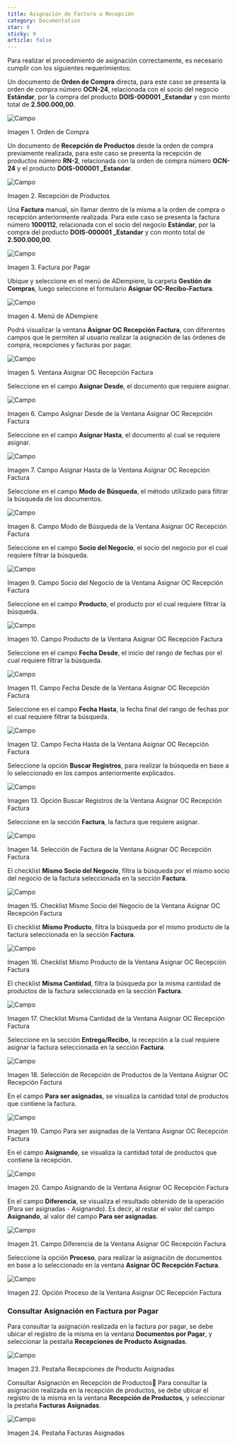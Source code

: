 ```yaml
---
title: Asignación de Factura a Recepción
category: Documentation
star: 9
sticky: 9
article: false
---
```


Para realizar el procedimiento de asignación correctamente, es necesario cumplir con los siguientes requerimientos:

Un documento de **Orden de Compra** directa, para este caso se presenta la orden de compra número **OCN-24**, relacionada con el socio del negocio **Estándar**, por la compra del producto **DOIS-000001 _Estandar** y con monto total de **2.500.000,00**.

![Campo](/assets/img/docs/purchase-management/pum-purchase-image64.png)

Imagen 1. Orden de Compra

Un documento de **Recepción de Productos** desde la orden de compra previamente realizada, para este caso se presenta la recepción de productos número **RN-2**, relacionada con la orden de compra número **OCN-24** y el producto **DOIS-000001 _Estandar**.

![Campo](/assets/img/docs/purchase-management/pum-purchase-image65.png)

Imagen 2. Recepción de Productos

Una **Factura** manual, sin llamar dentro de la misma a la orden de compra o recepción anteriormente realizada. Para este caso se presenta la factura número **1000112**, relacionada con el socio del negocio **Estándar**, por la compra del producto **DOIS-000001 _Estandar** y con monto total de **2.500.000,00**.

![Campo](/assets/img/docs/purchase-management/pum-purchase-image66.png)

Imagen 3. Factura por Pagar

Ubique y seleccione en el menú de ADempiere, la carpeta **Gestión de Compras**, luego seleccione el formulario **Asignar OC-Recibo-Factura**.

![Campo](/assets/img/docs/purchase-management/pum-purchase-image67.png)

Imagen 4. Menú de ADempiere

Podrá visualizar la ventana **Asignar OC Recepción Factura**, con diferentes campos que le permiten al usuario realizar la asignación de las órdenes de compra, recepciones y facturas por pagar.

![Campo](/assets/img/docs/purchase-management/pum-purchase-image68.png)

Imagen 5. Ventana Asignar OC Recepción Factura

Seleccione en el campo **Asignar Desde**, el documento que requiere asignar.

![Campo](/assets/img/docs/purchase-management/pum-purchase-image69.png)

Imagen 6. Campo Asignar Desde de la Ventana Asignar OC Recepción Factura

Seleccione en el campo **Asignar Hasta**, el documento al cual se requiere asignar.

![Campo](/assets/img/docs/purchase-management/pum-purchase-image70.png)

Imagen 7. Campo Asignar Hasta de la Ventana Asignar OC Recepción Factura

Seleccione en el campo **Modo de Búsqueda**, el método utilizado para filtrar la búsqueda de los documentos.

![Campo](/assets/img/docs/purchase-management/pum-purchase-image71.png)

Imagen 8. Campo Modo de Búsqueda de la Ventana Asignar OC Recepción Factura

Seleccione en el campo **Socio del Negocio**, el socio del negocio por el cual requiere filtrar la búsqueda.

![Campo](/assets/img/docs/purchase-management/pum-purchase-image72.png)

Imagen 9. Campo Socio del Negocio de la Ventana Asignar OC Recepción Factura

Seleccione en el campo **Producto**, el producto por el cual requiere filtrar la búsqueda.

![Campo](/assets/img/docs/purchase-management/pum-purchase-image73.png)

Imagen 10. Campo Producto de la Ventana Asignar OC Recepción Factura

Seleccione en el campo **Fecha Desde**, el inicio del rango de fechas por el cual requiere filtrar la búsqueda.

![Campo](/assets/img/docs/purchase-management/pum-purchase-image74.png)

Imagen 11. Campo Fecha Desde de la Ventana Asignar OC Recepción Factura

Seleccione en el campo **Fecha Hasta**, la fecha final del rango de fechas por el cual requiere filtrar la búsqueda.

![Campo](/assets/img/docs/purchase-management/pum-purchase-image75.png)

Imagen 12. Campo Fecha Hasta de la Ventana Asignar OC Recepción Factura

Seleccione la opción **Buscar Registros**, para realizar la búsqueda en base a lo seleccionado en los campos anteriormente explicados.

![Campo](/assets/img/docs/purchase-management/pum-purchase-image76.png)

Imagen 13. Opción Buscar Registros de la Ventana Asignar OC Recepción Factura

Seleccione en la sección **Factura**, la factura que requiere asignar.

![Campo](/assets/img/docs/purchase-management/pum-purchase-image77.png)

Imagen 14. Selección de Factura de la Ventana Asignar OC Recepción Factura

El checklist **Mismo Socio del Negocio**, filtra la búsqueda por el mismo socio del negocio de la factura seleccionada en la sección **Factura**.

![Campo](/assets/img/docs/purchase-management/pum-purchase-image78.png)

Imagen 15. Checklist Mismo Socio del Negocio de la Ventana Asignar OC Recepción Factura

El checklist **Mismo Producto**, filtra la búsqueda por el mismo producto de la factura seleccionada en la sección **Factura**.

![Campo](/assets/img/docs/purchase-management/pum-purchase-image999.png)

Imagen 16. Checklist Mismo Producto de la Ventana Asignar OC Recepción Factura

El checklist **Misma Cantidad**, filtra la búsqueda por la misma cantidad de productos de la factura seleccionada en la sección **Factura**.

![Campo](/assets/img/docs/purchase-management/pum-purchase-image79.png)

Imagen 17. Checklist Misma Cantidad de la Ventana Asignar OC Recepción Factura

Seleccione en la sección **Entrega/Recibo**, la recepción a la cual requiere asignar la factura seleccionada en la sección **Factura**.

![Campo](/assets/img/docs/purchase-management/pum-purchase-image80.png)

Imagen 18. Selección de Recepción de Productos de la Ventana Asignar OC Recepción Factura

En el campo **Para ser asignadas**, se visualiza la cantidad total de productos que contiene la factura.

![Campo](/assets/img/docs/purchase-management/pum-purchase-image81.png)

Imagen 19. Campo Para ser asignadas de la Ventana Asignar OC Recepción Factura

En el campo **Asignando**, se visualiza la cantidad total de productos que contiene la recepción.

![Campo](/assets/img/docs/purchase-management/pum-purchase-image82.png)

Imagen 20. Campo Asignando de la Ventana Asignar OC Recepción Factura

En el campo **Diferencia**, se visualiza el resultado obtenido de la operación (Para ser asignadas - Asignando). Es decir, al restar el valor del campo **Asignando**, al valor del campo **Para ser asignadas**.

![Campo](/assets/img/docs/purchase-management/pum-purchase-image83.png)

Imagen 21. Campo Diferencia de la Ventana Asignar OC Recepción Factura

Seleccione la opción **Proceso**, para realizar la asignación de documentos en base a lo seleccionado en la ventana **Asignar OC Recepción Factura**.

![Campo](/assets/img/docs/purchase-management/pum-purchase-image84.png)

Imagen 22. Opción Proceso de la Ventana Asignar OC Recepción Factura

### Consultar Asignación en Factura por Pagar

Para consultar la asignación realizada en la factura por pagar, se debe ubicar el registro de la misma en la ventana **Documentos por Pagar**, y seleccionar la pestaña **Recepciones de Producto Asignadas**.

![Campo](/assets/img/docs/purchase-management/pum-purchase-image85.png)

Imagen 23. Pestaña Recepciones de Producto Asignadas

Consultar Asignación en Recepción de Productos
Para consultar la asignación realizada en la recepción de productos, se debe ubicar el registro de la misma en la ventana **Recepción de Productos**, y seleccionar la pestaña **Facturas Asignadas**.

![Campo](/assets/img/docs/purchase-management/pum-purchase-image86.png)

Imagen 24. Pestaña Facturas Asignadas